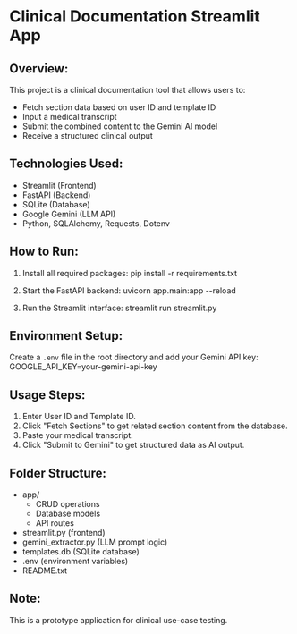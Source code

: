 Clinical Documentation Streamlit App
=====================================

Overview:
---------
This project is a clinical documentation tool that allows users to:
- Fetch section data based on user ID and template ID
- Input a medical transcript
- Submit the combined content to the Gemini AI model
- Receive a structured clinical output

Technologies Used:
------------------
- Streamlit (Frontend)
- FastAPI (Backend)
- SQLite (Database)
- Google Gemini (LLM API)
- Python, SQLAlchemy, Requests, Dotenv

How to Run:
-----------
1. Install all required packages:
   pip install -r requirements.txt

2. Start the FastAPI backend:
   uvicorn app.main:app --reload

3. Run the Streamlit interface:
   streamlit run streamlit.py

Environment Setup:
------------------
Create a `.env` file in the root directory and add your Gemini API key:
GOOGLE_API_KEY=your-gemini-api-key

Usage Steps:
------------
1. Enter User ID and Template ID.
2. Click "Fetch Sections" to get related section content from the database.
3. Paste your medical transcript.
4. Click "Submit to Gemini" to get structured data as AI output.

Folder Structure:
-----------------
- app/
  - CRUD operations
  - Database models
  - API routes
- streamlit.py (frontend)
- gemini_extractor.py (LLM prompt logic)
- templates.db (SQLite database)
- .env (environment variables)
- README.txt

Note:
-----
This is a prototype application for clinical use-case testing.
